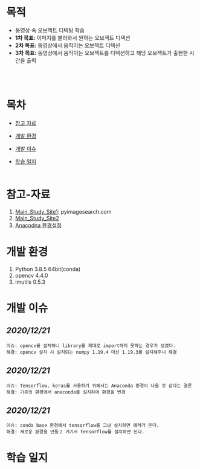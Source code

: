 # 목적
- 동영상 속 오브젝트 디텍팅 학습
- **1차 목표:** 이미지를 불러와서 원하는 오브젝트 디텍션
- **2차 목표:** 동영상에서 움직이는 오브젝트 디텍션
- **3차 목표:** 동영상에서 움직이는 오브젝트를 디텍션하고 해당 오브젝트가 출현한 시간을 출력 

<br><br>

# 목차 
- [참고 자료](#참고-자료)
- [개발 환경](#개발-환경)

- [개발 이슈](#개발-이슈)
- [학습 일지](#학습-일지)
<br><br>

# 참고-자료
1. [Main_Study_Site1](https://www.pyimagesearch.com/start-here/): pyimagesearch.com
2. [Main_Study_Site2](https://076923.github.io/posts/Python-opencv-1/)
3. [Anacodna 환경설정](https://zvi975.tistory.com/65)


# 개발 환경
1. Python 3.8.5 64bit(conda)
2. opencv 4.4.0
3. imutils 0.5.3


# 개발 이슈
## _2020/12/21_<br>
    이슈: opencv를 설치하니 library를 제대로 import하지 못하는 경우가 생겼다.
    해결: opencv 설치 시 설치되는 numpy 1.19.4 대신 1.19.3를 설치해주니 해결

## _2020/12/21_
    이슈: Tensorflow, keras를 사용하기 위해서는 Anaconda 환경이 나을 것 같다는 결론
    해결: 기존의 환경에서 anaconda를 설치하여 환경을 변경

## _2020/12/21_
    이슈: conda base 환경에서 tensorflow를 그냥 설치하면 에러가 뜬다.
    해결: 새로운 환경을 만들고 거기서 tensorflow를 설치하면 된다. 


# 학습 일지
